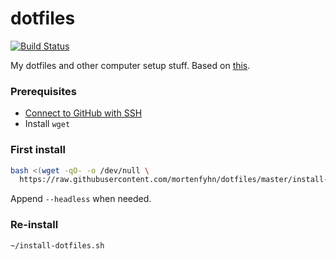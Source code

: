 # dotfiles

[![Build Status](https://fyhn.semaphoreci.com/badges/dotfiles/branches/master.svg?key=4b5186bf-a18b-48bc-b700-f27055a84f02)](https://fyhn.semaphoreci.com/projects/dotfiles)

My dotfiles and other computer setup stuff. Based on [this](https://www.atlassian.com/git/tutorials/dotfiles).

### Prerequisites

* [Connect to GitHub with SSH](https://docs.github.com/en/authentication/connecting-to-github-with-ssh)
* Install `wget`

### First install

```sh
bash <(wget -qO- -o /dev/null \
  https://raw.githubusercontent.com/mortenfyhn/dotfiles/master/install-dotfiles.sh)
```

Append `--headless` when needed.

### Re-install

```sh
~/install-dotfiles.sh
```

